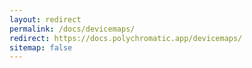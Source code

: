 ```yaml
---
layout: redirect
permalink: /docs/devicemaps/
redirect: https://docs.polychromatic.app/devicemaps/
sitemap: false
---
```

